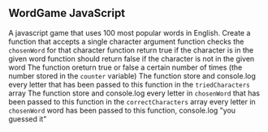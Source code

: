 ## WordGame JavaScript

A javascript game that uses 100 most popular words in English.
Create a function that accepts a single character argument
function checks the `chosenWord` for that character
function return true if the character is in the given word
function should return false if the character is not in the given word
The function oreturn true or false a certain number of times (the number stored in the `counter` variable)
The function store and console.log every letter that has been passed to this function in the `triedCharacters` array
The function store and console.log every letter in `chosenWord` that has been passed to this function in the `correctCharacters` array
every letter in `chosenWord` word has been passed to this function, console.log "you guessed it"


